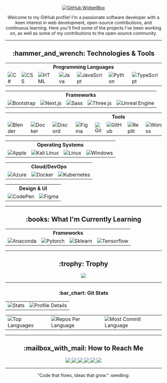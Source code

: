 <!-- GitHub WidgetBox -->
<p align="center">
  <a href="https://github.com/iTusharyadav/Jurredr/github-widgetbox">
    <img src="https://github-widgetbox.vercel.app/api/profile?username=iTusharyadav&data=followers,repositories,stars,commits" alt="GitHub WidgetBox">
  </a>
</p>

<!-- About Me -->
<!--<h1 align="center">Hi there, I'm Tushar Yadav! <a href="https://avipatilweb.ml/"><img src="https://github.com/KenanGain/KenanGain/blob/main/icons/wave.gif" width="48"></a></h1>-->
<p align="center">Welcome to my GitHub profile! I'm a passionate software developer with a keen interest in web development, open-source contributions, and continuous learning. Here you'll find some of the projects I've been working on, as well as some of my contributions to the open-source community.</p>

---

<!-- Technology used-->
<h2 align="center">:hammer_and_wrench: Technologies & Tools</h2>
<table align="center">
  <tr>
    <td colspan="7" align="center"><strong>Programming Languages</strong></td>
  </tr>
  <tr>
    <td><img src="https://skillicons.dev/icons?i=cs" alt="C#"/></td>
    <td><img src="https://skillicons.dev/icons?i=css" alt="CSS"/></td>
    <td><img src="https://skillicons.dev/icons?i=html" alt="HTML"/></td>
    <td><img src="https://skillicons.dev/icons?i=java" alt="Java"/></td>
    <td><img src="https://skillicons.dev/icons?i=js" alt="JavaScript"/></td>
    <td><img src="https://skillicons.dev/icons?i=py" alt="Python"/></td>
    <td><img src="https://skillicons.dev/icons?i=ts" alt="TypeScript"/></td>
  </tr>
</table>

<table align="center">
  <tr>
    <td colspan="5" align="center"><strong>Frameworks</strong></td>
  </tr>
  <tr>
    <td><img src="https://skillicons.dev/icons?i=bootstrap" alt="Bootstrap"/></td>
    <td><img src="https://skillicons.dev/icons?i=nextjs" alt="Next.js"/></td>
    <td><img src="https://skillicons.dev/icons?i=sass" alt="Sass"/></td>
    <td><img src="https://skillicons.dev/icons?i=threejs" alt="Three.js"/></td>
    <td><img src="https://skillicons.dev/icons?i=unreal" alt="Unreal Engine"/></td>
  </tr>
</table>

<table align="center">
  <tr>
    <td colspan="11" align="center"><strong>Tools</strong></td>
  </tr>
  <tr>
    <td><img src="https://skillicons.dev/icons?i=blender" alt="Blender"/></td>
    <td><img src="https://skillicons.dev/icons?i=docker" alt="Docker"/></td>
    <td><img src="https://skillicons.dev/icons?i=discord" alt="Discord"/></td>
    <td><img src="https://skillicons.dev/icons?i=figma" alt="Figma"/></td>
    <td><img src="https://skillicons.dev/icons?i=git" alt="Git"/></td>
    <td><img src="https://skillicons.dev/icons?i=github" alt="GitHub"/></td>
    <td><img src="https://skillicons.dev/icons?i=replit" alt="Replit"/></td>
    <td><img src="https://skillicons.dev/icons?i=wordpress" alt="WordPress"/></td>
    <td><img src="https://skillicons.dev/icons?i=vscode" alt="VSCode"/></td>
    <td><img src="https://skillicons.dev/icons?i=vercel" alt="Vercel"/></td>
    <td><img src="https://skillicons.dev/icons?i=vite" alt="Vite"/></td>
  </tr>
</table>

<table align="center">
  <tr>
    <td colspan="4" align="center"><strong>Operating Systems</strong></td>
  </tr>
  <tr>
    <td><img src="https://skillicons.dev/icons?i=apple" alt="Apple"/></td>
    <td><img src="https://skillicons.dev/icons?i=kali" alt="Kali Linux"/></td>
    <td><img src="https://skillicons.dev/icons?i=linux" alt="Linux"/></td>
    <td><img src="https://skillicons.dev/icons?i=windows" alt="Windows"/></td>
  </tr>
</table>

<table align="center">
  <tr>
    <td colspan="3" align="center"><strong>Cloud/DevOps</strong></td>
  </tr>
  <tr>
    <td><img src="https://skillicons.dev/icons?i=azure" alt="Azure"/></td>
    <td><img src="https://skillicons.dev/icons?i=docker" alt="Docker"/></td>
    <td><img src="https://skillicons.dev/icons?i=kubernetes" alt="Kubernetes"/></td>
  </tr>
</table>

<table align="center">
  <tr>
    <td colspan="2" align="center"><strong>Design & UI</strong></td>
  </tr>
  <tr>
    <td><img src="https://skillicons.dev/icons?i=codepen" alt="CodePen"/></td>
    <td><img src="https://skillicons.dev/icons?i=figma" alt="Figma"/></td>
  </tr>
</table>

---

<!-- Currently Learning -->
<h2 align="center">:books: What I'm Currently Learning</h2>
<table align="center">
  <tr>
    <td colspan="4" align="center"><strong>Frameworks</strong></td>
  </tr>
  <tr>
    <td><img src="https://skillicons.dev/icons?i=anaconda" alt="Anaconda"/></td>
    <td><img src="https://skillicons.dev/icons?i=pytorch" alt="Pytorch"/></td>
    <td><img src="https://skillicons.dev/icons?i=sklearn" alt="Sklearn	"/></td>
    <td><img src="https://skillicons.dev/icons?i=tensorflow" alt="Tensorflow"/></td>
  </tr>
</table>

---

<!-- Github Trophy-->
<h2 align="center">:trophy:  Trophy</h2>

<p align="center">
  <img src="https://github-profile-trophy.vercel.app/?username=iTusharyadav&theme=oldie" />
</p>

---

<!--Git Status Cards-->
<h3 align="center">:bar_chart: Git Stats</h3>
<div align="center">
  <!-- First Table -->
  <table>
    <tr>
      <td>
        <img src="http://github-profile-summary-cards.vercel.app/api/cards/stats?username=iTusharyadav&theme=highcontrast&hide_border=true" alt="Stats">
      </td>
      <td>
        <img src="https://github-profile-summary-cards.vercel.app/api/cards/profile-details?username=iTusharyadav&theme=highcontrast&hide_border=true" alt="Profile Details">
      </td>
    </tr>
  </table>

  <!-- Second Table -->
  <table>
    <tr>
      <td>
        <img src="https://github-readme-stats.vercel.app/api/top-langs/?username=iTusharyadav&hide=html&hide_border=true&layout=compact&langs_count=8&theme=highcontrast" alt="Top Languages">
      </td>
      <td>
        <img src="https://github-profile-summary-cards.vercel.app/api/cards/repos-per-language?username=iTusharyadav&theme=highcontrast&hide_border=true" alt="Repos Per Language">
      </td>
      <td>
        <img src="https://github-profile-summary-cards.vercel.app/api/cards/most-commit-language?username=iTusharyadav&theme=highcontrast&hide_border=true" alt="Most Commit Language">
      </td>
    </tr>
  </table>
</div>

--- 

<!-- Contact With Me -->
<h2 align="center">:mailbox_with_mail: How to Reach Me</h2>
<p align="center">
  <a href="#" target="_blank">
    <img src="https://skillicons.dev/icons?i=discord" />
  </a>
  <a href="https://github.com/iTusharyadav" target="_blank">
    <img src="https://skillicons.dev/icons?i=github" />
  </a>
  <a href="mailto:tushar43588@gmail.com" target="_blank">
    <img src="https://skillicons.dev/icons?i=gmail" />
  </a>
  <a href="#" target="_blank">
    <img src="https://skillicons.dev/icons?i=instagram" />
  </a>
  <a href="https://www.linkedin.com/in/tushar-yadav-9427b6322?utm_source=share&utm_campaign=share_via&utm_content=profile&utm_medium=android_app" target="_blank">
    <img src="https://skillicons.dev/icons?i=linkedin" />
  </a>
  <a href="#" target="_blank">
    <img src="https://skillicons.dev/icons?i=twitter" />
  </a>
</p>

---

<!-- Outro -->
<p align="center"> "Code that flows, ideas that grow." :seedling: </p>
